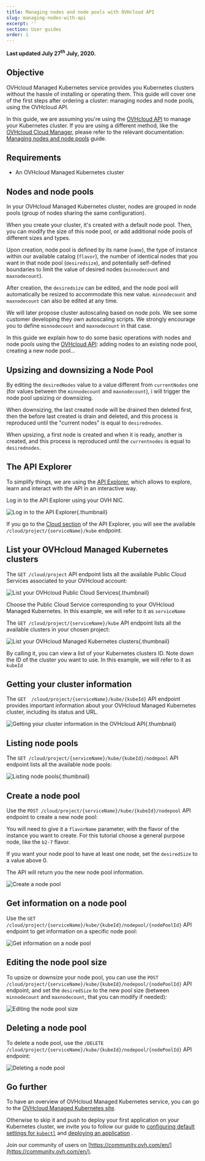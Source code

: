 ```yaml
---
title: Managing nodes and node pools with OVHcloud API
slug: managing-nodes-with-api
excerpt: ''
section: User guides
order: 1
---
```


**Last updated July 27<sup>th</sup> July, 2020.**

## Objective

OVHcloud Managed Kubernetes service provides you Kubernetes clusters without the hassle of installing or operating them. This guide will cover one of the first steps after ordering a cluster: managing nodes and node pools, using the OVHcloud API.

In this guide, we are assuming you're using the [OVHcloud API](https://api.ovh.com/) to manage your Kubernetes cluster. If you are using a different method, like the [OVHcloud Cloud Manager](https://ca.ovh.com/auth/?action=gotomanager), please refer to the relevant documentation: [Managing nodes and node pools](../managing-nodes/) guide.

## Requirements

- An OVHcloud Managed Kubernetes cluster

## Nodes and node pools

In your OVHcloud Managed Kubernetes cluster, nodes are grouped in node pools (group of nodes sharing the same configuration).  

When you create your cluster, it's created with a default node pool. Then, you can modify the size of this node pool, or add additional node pools of different sizes and types.

Upon creation, node pool is defined by its name (`name`), the type of instance within our available catalog (`flavor`), the number of identical nodes that you want in that node pool (`desiredsize`), and potentially self-defined boundaries to limit the value of desired nodes (`minnodecount` and `maxnodecount`). 

After creation, the `desiredsize` can be edited, and the node pool will automatically be resized to accommodate this new value. `minnodecount` and `maxnodecount` can also be edited at any time.

We will later propose cluster autoscaling based on node pols. We see some customer developing they own autoscaling scripts. We strongly encourage you to define `minnodecount` and `maxnodecount` in that case.

In this guide we explain how to do some basic operations with nodes and node pools using the [OVHcloud API](https://api.ovh.com/): adding nodes to an existing node pool, creating a new node pool...


## Upsizing and downsizing a Node Pool

By editing the `desiredNodes` value to a value different from `currentNodes` one (for values between the `minnodecount` and `maxnodecount`), i will trigger the node pool upsizing or downsizing.

When downsizing, the last created node will be drained then deleted first, then the before last created is drain and deleted, and this process is reproduced until the "current nodes" is equal to `desirednodes`.

When upsizing, a first node is created and when it is ready, another is created, and this process is reproduced until the `currentnodes` is equal to `desirednodes`.

## The API Explorer

To simplify things, we are using the [API Explorer](https://ca.api.ovh.com/console/), which allows to explore, learn and interact with the API in an interactive way.

Log in to the API Explorer using your OVH NIC.

![Log in to the API Explorer](images/kubernetes-quickstart-api-ovh-com-001.png){.thumbnail}

If you go to the [Cloud section](https://ca.api.ovh.com/console/#/cloud) of the API Explorer, you will see the available `/cloud/project/{serviceName}/kube` endpoint.


## List your OVHcloud Managed Kubernetes clusters

The `GET /cloud/project` API endpoint lists all the available Public Cloud Services associated to your OVHcloud account:

![List your OVHcloud Public Cloud Services](images/kubernetes-quickstart-api-ovh-com-003.png){.thumbnail}

Choose the Public Cloud Service corresponding to your OVHcloud Managed Kubernetes. In this example, we will refer to it as `serviceName`

The `GET /cloud/project/{serviceName}/kube` API endpoint lists all the available clusters in your chosen project:

![List your OVHcloud Managed Kubernetes clusters](images/kubernetes-quickstart-api-ovh-com-004.png){.thumbnail}

By calling it, you can view a list of your Kubernetes clusters ID. Note down the ID of the cluster you want to use. In this example, we will refer to it as `kubeId`


## Getting your cluster information

The `GET  /cloud/project/{serviceName}/kube/{kubeId}` API endpoint provides important information about your OVHcloud Managed Kubernetes cluster, including its status and URL.

![Getting your cluster information in the OVHcloud API](images/kubernetes-quickstart-api-ovh-com-005.png){.thumbnail}


## Listing node pools


The `GET /cloud/project/{serviceName}/kube/{kubeId}/nodepool` API endpoint lists all the available node pools:

![Listing node pools](images/kubernetes-quickstart-api-ovh-com-006.png){.thumbnail}


## Create a node pool

Use the `POST /cloud/project/{serviceName}/kube/{kubeId}/nodepool` API endpoint to create a new node pool:

You will need to give it a `flavorName` parameter, with the flavor of the instance you want to create. For this tutorial choose a general purpose node, like the `b2-7` flavor.

If you want your node pool to have at least one node, set the `desiredSize` to a value above 0.

The API will return you the new node pool information.

![Create a node pool](images/kubernetes-quickstart-api-ovh-com-007.png)


## Get information on a node pool

Use the `GET  /cloud/project/{serviceName}/kube/{kubeId}/nodepool/{nodePoolId}` API endpoint to get information on a specific node pool:

![Get information on a node pool](images/kubernetes-quickstart-api-ovh-com-008.png) 


## Editing the node pool size

To upsize or downsize your node pool, you can use the `POST /cloud/project/{serviceName}/kube/{kubeId}/nodepool/{nodePoolId}` API endpoint, and set the `desiredSize` to the new pool size (between `minnodecount` and `maxnodecount`, that you can modify if needed):

![Editing the node pool size](images/kubernetes-quickstart-api-ovh-com-009.png) 



## Deleting a node pool

To delete a node pool, use the `/DELETE /cloud/project/{serviceName}/kube/{kubeId}/nodepool/{nodePoolId}` API endpoint:

![Deleting a node pool](images/kubernetes-quickstart-api-ovh-com-010.png) 


## Go further

To have an overview of OVHcloud Managed Kubernetes service, you can go to the [OVHcloud Managed Kubernetes site](https://www.ovh.com/public-cloud/kubernetes/).

Otherwise to skip it and push to deploy your first application on your Kubernetes cluster, we invite you to follow our guide to [configuring default settings for `kubectl`](../configuring-kubectl/) and [deploying an application](../deploying-an-application/) .

Join our community of users on [https://community.ovh.com/en/](https://community.ovh.com/en/).
